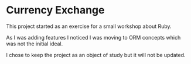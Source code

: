 # Currency Exchange

This project started as an exercise for a small workshop about Ruby.

As I was adding features I noticed I was moving to ORM concepts which was not
the initial ideal.

I chose to keep the project as an object of study but it will not be updated.
